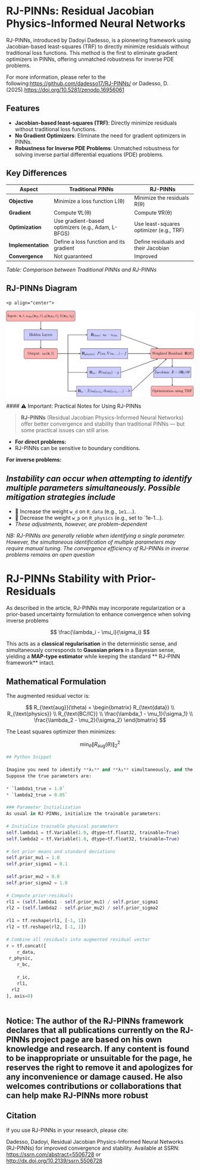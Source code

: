# RJ-PINNs: Residual Jacobian Physics-Informed Neural Networks 


RJ-PINNs, introduced by Dadoyi Dadesso, is a pioneering framework using Jacobian-based least-squares (TRF) to directly minimize residuals without traditional loss functions. This method is the first to eliminate gradient optimizers in PINNs, offering unmatched robustness for inverse PDE problems.

For more information, please refer to the following:https://github.com/dadesso17/RJ-PINNs/ or Dadesso, D. (2025).https://doi.org/10.5281/zenodo.16956061

## Features
- **Jacobian-based least-squares (TRF)**: Directly minimize residuals without traditional loss functions.
- **No Gradient Optimizers**: Eliminate the need for gradient optimizers in PINNs.
- **Robustness for Inverse PDE Problems**: Unmatched robustness for solving inverse partial differential equations (PDE) problems.

## Key Differences

| Aspect         | Traditional PINNs                         | RJ-PINNs                               |
|--------------|--------------------------------|--------------------------------|
| **Objective** | Minimize a loss function L(θ) | Minimize the residuals R(θ) |
| **Gradient** | Compute ∇L(θ) | Compute ∇R(θ) |
| **Optimization** | Use gradient-based optimizers (e.g., Adam, L-BFGS) | Use least-squares optimizer (e.g., TRF) |
| **Implementation** | Define a loss function and its gradient | Define residuals and their Jacobian |
| **Convergence** | Not guaranteed | Improved|

*Table: Comparison between Traditional PINNs and RJ-PINNs*

  ## RJ-PINNs Diagram  
    <p align="center">
  <img src="./im.png" width="800">
</p>
#### ⚠️ Important: Practical Notes for Using RJ-PINNs

> **RJ-PINNs** (Residual Jacobian Physics-Informed Neural Networks) offer better convergence and stability than traditional PINNs — but some practical issues can still arise.


- **For direct problems:**
- RJ-PINNs can be sensitive to boundary conditions.
  


**For inverse problems:**


*Instability can occur when attempting to identify multiple parameters simultaneously. Possible mitigation strategies include*
- 
  - 🔼 Increase the weight `w_d` on `R_data` (e.g., `1e1`....).
  - 🔽 Decrease the weight `w_p` on `R_physics` (e.g., set to `1e-1...).
  - 
    *These adjustments, however, are problem-dependent*
    
*NB: RJ-PINNs are generally reliable when identifying a single parameter. However, the simultaneous identification of multiple parameters may require manual tuning. The convergence efficiency of RJ-PINNs in inverse problems remains an open question*


# RJ-PINNs Stability with Prior-Residuals

As described in the article, RJ-PINNs may incorporate regularization or a prior-based uncertainty formulation to enhance convergence when solving inverse problems



$$
\frac{\lambda_i - \mu_i}{\sigma_i}
$$

This acts as a **classical regularisation** in the deterministic sense,
and simultaneously corresponds to **Gaussian priors** in a Bayesian sense,
yielding a **MAP-type estimator** while keeping the standard ** RJ-PINN framework** intact.

## Mathematical Formulation

The augmented residual vector is:

$$
R_{\text{aug}}(\theta) = \begin{bmatrix}
R_{\text{data}} \\
R_{\text{physics}} \\
R_{\text{BC/IC}} \\
\frac{\lambda_1 - \mu_1}{\sigma_1} \\
\frac{\lambda_2 - \mu_2}{\sigma_2}
\end{bmatrix}
$$

The Least squares optimizer then minimizes:

$$
\min_{\theta} \| R_{\text{aug}}(\theta) \|_2^2
$$





```python
## Python Snippet

Imagine you need to identify **λ₁** and **λ₂** simultaneously, and the standard RJ-PINNs training shows instability.  
Suppose the true parameters are:

* `lambda1_true = 1.0`  
* `lambda2_true = 0.05`

### Parameter Initialization
As usual in RJ-PINNs, initialize the trainable parameters:

# Initialize trainable physical parameters
self.lambda1 = tf.Variable(1.0, dtype=tf.float32, trainable=True)
self.lambda2 = tf.Variable(1.0, dtype=tf.float32, trainable=True)

# Set prior means and standard deviations
self.prior_mu1 = 1.0
self.prior_sigma1 = 0.1

self.prior_mu2 = 0.0
self.prior_sigma2 = 1.0

# Compute prior-residuals
rl1 = (self.lambda1 - self.prior_mu1) / self.prior_sigma1
rl2 = (self.lambda2 - self.prior_mu2) / self.prior_sigma2

rl1 = tf.reshape(rl1, [-1, 1])
rl2 = tf.reshape(rl2, [-1, 1])

# Combine all residuals into augmented residual vector
r = tf.concat([
    r_data,
 r_physic,
    r_bc,
    
    r_ic,
    rl1,
  rl2
], axis=0)



```





## Notice: The author of the RJ-PINNs framework declares that all publications currently on the RJ-PINNs project page are based on his own knowledge and research. If any content is found to be inappropriate or unsuitable for the page, he reserves the right to remove it and apologizes for any inconvenience or damage caused. He also welcomes contributions or collaborations that can help make RJ-PINNs more robust













  

  

## Citation
If you use RJ-PINNs in your research, please cite:

 Dadesso, Dadoyi, Residual Jacobian Physics-Informed Neural Networks (RJ-PINNs) for improved convergence and stability. Available at SSRN: https://ssrn.com/abstract=5506728 or http://dx.doi.org/10.2139/ssrn.5506728 
